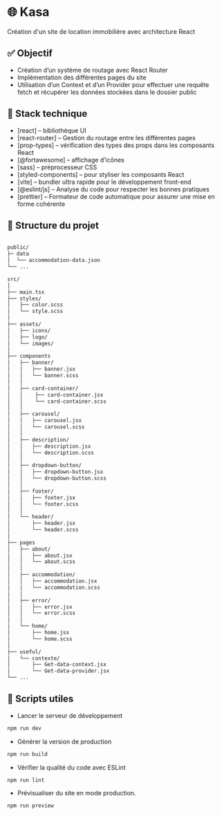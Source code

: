 # 🌐 Kasa

Création d'un site de location immobilière avec architecture React

## ✅ Objectif

- Création d’un système de routage avec React Router
- Implémentation des différentes pages du site
- Utilisation d’un Context et d’un Provider pour effectuer une requête fetch et récupérer les données stockées dans le dossier public

## 🚀 Stack technique

- [react] – bibliothèque UI
- [react-router] – Gestion du routage entre les différentes pages
- [prop-types] – vérification des types des props dans les composants React
- [@fortawesome] – affichage d’icônes
- [sass] – préprocesseur CSS
- [styled-components] – pour styliser les composants React
- [vite] – bundler ultra rapide pour le développement front-end
- [@eslint/js] – Analyse du code pour respecter les bonnes pratiques
- [prettier] – Formateur de code automatique pour assurer une mise en forme cohérente

## 📁 Structure du projet

```bash

public/
├─ data
│  └── accommodation-data.json
└── ...

src/
│
├── main.tsx
├── styles/
│   ├── color.scss
│   └── style.scss
│
├── assets/
│   ├── icons/
│   ├── logo/
│   └── images/
│
├── components
│   ├── banner/
│   │   ├── banner.jsx
│   │   └── banner.scss
│   │
│   ├── card-container/
│   │    ├── card-container.jsx
│   │    └── card-container.scss
│   │
│   ├── carousel/
│   │   ├── carousel.jsx
│   │   └── carousel.scss
│   │
│   ├── description/
│   │   ├── description.jsx
│   │   └── description.scss
│   │
│   ├── dropdown-button/
│   │   ├── dropdown-button.jsx
│   │   └── dropdown-button.scss
│   │
│   ├── footer/
│   │   ├── footer.jsx
│   │   └── footer.scss
│   │
│   └── header/
│       ├── header.jsx
│       └── header.scss
│
├── pages
│   ├── about/
│   │   ├── about.jsx
│   │   └── about.scss
│   │
│   ├── accommodation/
│   │   ├── accommodation.jsx
│   │   └── accommodation.scss
│   │
│   ├── error/
│   │   ├── error.jsx
│   │   └── error.scss
│   │
│   └── home/
│       ├── home.jsx
│       └── home.scss
│
├── useful/
│   └── contexte/
│       ├── Get-data-context.jsx
│       └── Get-data-provider.jsx
└── ...
```

## 🔧 Scripts utiles

- Lancer le serveur de développement

```bash
npm run dev
```

- Générer la version de production

```bash
npm run build
```

- Vérifier la qualité du code avec ESLint

```bash
npm run lint
```

- Prévisualiser du site en mode production.

```bash
npm run preview
```
